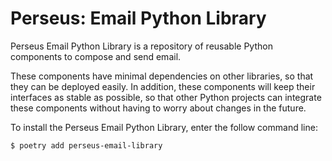 # Perseus: Email Python Library

Perseus Email Python Library is a repository of reusable Python components to compose and send email.

These components have minimal dependencies on other libraries, so that they can be deployed easily.  In addition, these components will keep their interfaces as stable as possible, so that other Python projects can integrate these components without having to worry about changes in the future.

To install the Perseus Email Python Library, enter the follow command line:

```bash
$ poetry add perseus-email-library
```
